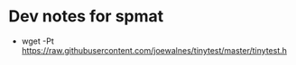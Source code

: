 # Dev notes for spmat

*  wget -Pt https://raw.githubusercontent.com/joewalnes/tinytest/master/tinytest.h
